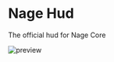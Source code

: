 # Nage Hud
The official hud for Nage Core

![preview](https://github.com/user-attachments/assets/3debb545-e11a-41ef-a1ff-b4c40d6c7c3d)
